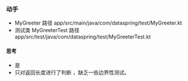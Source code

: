 ###  动手

 *  MyGreeter 路径   app/src/main/java/com/dataspring/test/MyGreeter.kt
 *  测试类  MyGreeterTest 路径    app/src/test/java/com/dataspring/test/MyGreeterTest.kt

#### 思考
* 是
* 只对返回长度进行了判断 ，缺乏一些边界性测试。

